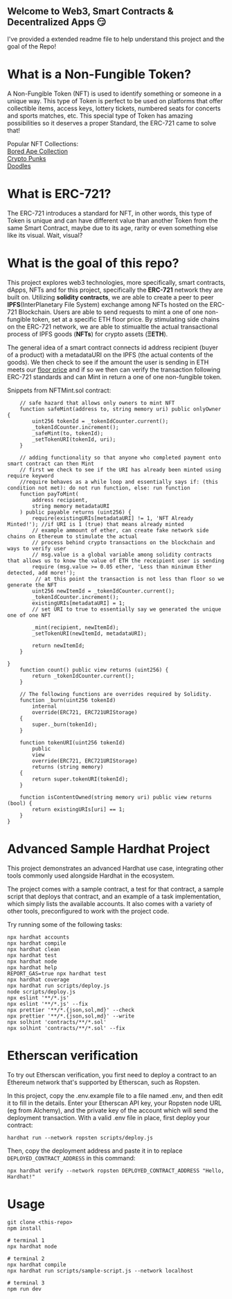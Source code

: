 ## Welcome to Web3, Smart Contracts & Decentralized Apps 😏
I've provided a extended readme file to help understand this project and the goal of the Repo!

# What is a Non-Fungible Token?

A Non-Fungible Token (NFT) is used to identify something or someone in a unique way. This type of Token is perfect to be used on platforms that offer collectible items, access keys, lottery tickets, numbered seats for concerts and sports matches, etc. This special type of Token has amazing possibilities so it deserves a proper Standard, the ERC-721 came to solve that!

Popular NFT Collections:</br>
[Bored Ape Collection](https://opensea.io/collection/boredapeyachtclub)</br>
[Crypto Punks](https://opensea.io/collection/cryptopunks)</br>
[Doodles](https://opensea.io/collection/doodles-official)</br>





# What is ERC-721?

The ERC-721 introduces a standard for NFT, in other words, this type of Token is unique and can have different value than another Token from the same Smart Contract, maybe due to its age, rarity or even something else like its visual. Wait, visual?

# What is the goal of this repo?

This project explores  web3 technologies, more specifically, smart contracts, dApps, NFTs and for this project, specifically the **ERC-721** network they are built on. Utilizing **solidity contracts**, we are able to create a peer to peer  **IPFS**(InterPlanetary File System) exchange among NFTs hosted on the ERC-721 Blockchain. Users are able to send requests to mint a one of one non-fungible token, set at a specific ETH floor price. By stimulating side chains on the ERC-721 network, we are able to stimualtle the actual transactional process of IPFS goods (**NFTs**) for crypto assets (**ΞETH**). 

The general idea of a smart contract connects id address recipient (buyer of a product) with a metadataURI on the IPFS (the actual contents of the goods). We then check to see if the amount the user is sending in ETH meets our [floor price](https://nfttradingacademy.com/pages/nft-trading-strategies#:~:text=The%20%22floor%20price%22%20in%20an,pick%20up%20the%20cheapest%20one.) and if so we then can verify the transaction following ERC-721 standards and can Mint in return a one of one non-fungible token.  

Snippets from NFTMint.sol contract:

```
    // safe hazard that allows only owners to mint NFT
    function safeMint(address to, string memory uri) public onlyOwner {
        uint256 tokenId = _tokenIdCounter.current();
        _tokenIdCounter.increment();
        _safeMint(to, tokenId);
        _setTokenURI(tokenId, uri);
    }

    // adding functionality so that anyone who completed payment onto smart contract can then Mint
    // first we check to see if the URI has already been minted using require keyword
    //require behaves as a while loop and essentially says if: (this condition not met): do not run function, else: run function
    function payToMint(
        address recipient,
        string memory metadataURI
    ) public payable returns (uint256) {
        require(existingURIs[metadataURI] != 1, 'NFT Already Minted!'); //if URI is 1 (true) that means already minted
        // example ammount of ether, can create fake network side chains on Ethereum to stimulate the actual 
        // process behind crypto transactions on the blockchain and ways to verify user
        // msg.value is a global variable among solidity contracts that allows us to know the value of ETH the receipient user is sending
        require (msg.value >= 0.05 ether, 'Less than minimum Ether detected, add more!');
         // at this point the transaction is not less than floor so we generate the NFT
        uint256 newItemId = _tokenIdCounter.current();
        _tokenIdCounter.increment();
        existingURIs[metadataURI] = 1; 
        // set URI to true to essentially say we generated the unique one of one NFT

        _mint(recipient, newItemId);
        _setTokenURI(newItemId, metadataURI);

        return newItemId;
    }

}
    function count() public view returns (uint256) {
        return _tokenIdCounter.current();
    }

    // The following functions are overrides required by Solidity.
    function _burn(uint256 tokenId)
        internal
        override(ERC721, ERC721URIStorage)
    {
        super._burn(tokenId);
    }

    function tokenURI(uint256 tokenId)
        public
        view
        override(ERC721, ERC721URIStorage)
        returns (string memory)
    {
        return super.tokenURI(tokenId);
    }

    function isContentOwned(string memory uri) public view returns (bool) {
        return existingURIs[uri] == 1;
    }
}
```

# Advanced Sample Hardhat Project

This project demonstrates an advanced Hardhat use case, integrating other tools commonly used alongside Hardhat in the ecosystem.

The project comes with a sample contract, a test for that contract, a sample script that deploys that contract, and an example of a task implementation, which simply lists the available accounts. It also comes with a variety of other tools, preconfigured to work with the project code.

Try running some of the following tasks:

```shell
npx hardhat accounts
npx hardhat compile
npx hardhat clean
npx hardhat test
npx hardhat node
npx hardhat help
REPORT_GAS=true npx hardhat test
npx hardhat coverage
npx hardhat run scripts/deploy.js
node scripts/deploy.js
npx eslint '**/*.js'
npx eslint '**/*.js' --fix
npx prettier '**/*.{json,sol,md}' --check
npx prettier '**/*.{json,sol,md}' --write
npx solhint 'contracts/**/*.sol'
npx solhint 'contracts/**/*.sol' --fix
```

# Etherscan verification

To try out Etherscan verification, you first need to deploy a contract to an Ethereum network that's supported by Etherscan, such as Ropsten.

In this project, copy the .env.example file to a file named .env, and then edit it to fill in the details. Enter your Etherscan API key, your Ropsten node URL (eg from Alchemy), and the private key of the account which will send the deployment transaction. With a valid .env file in place, first deploy your contract:

```shell
hardhat run --network ropsten scripts/deploy.js
```

Then, copy the deployment address and paste it in to replace `DEPLOYED_CONTRACT_ADDRESS` in this command:

```shell
npx hardhat verify --network ropsten DEPLOYED_CONTRACT_ADDRESS "Hello, Hardhat!"
```
# Usage
```
git clone <this-repo>
npm install

# terminal 1
npx hardhat node

# terminal 2
npx hardhat compile
npx hardhat run scripts/sample-script.js --network localhost

# terminal 3 
npm run dev
```


